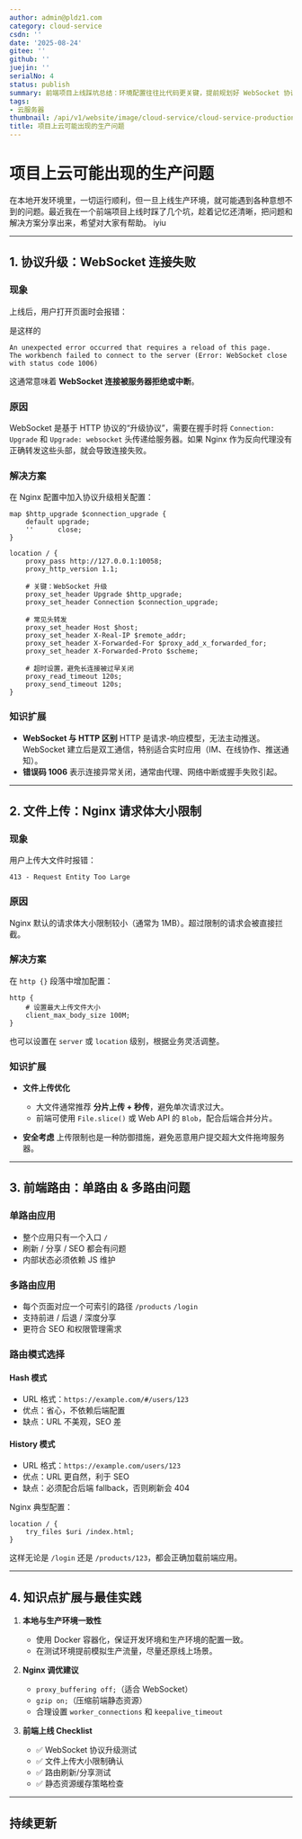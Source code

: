 ```yaml
---
author: admin@pldz1.com
category: cloud-service
csdn: ''
date: '2025-08-24'
gitee: ''
github: ''
juejin: ''
serialNo: 4
status: publish
summary: 前端项目上线踩坑总结：环境配置往往比代码更关键，提前规划好 WebSocket 协议升级、文件上传限制和路由策略，能让生产环境少走弯路。
tags:
- 云服务器
thumbnail: /api/v1/website/image/cloud-service/cloud-service-production-issue-for-web-project-thumbnail.png
title: 项目上云可能出现的生产问题
---
```


# 项目上云可能出现的生产问题

在本地开发环境里，一切运行顺利，但一旦上线生产环境，就可能遇到各种意想不到的问题。最近我在一个前端项目上线时踩了几个坑，趁着记忆还清晰，把问题和解决方案分享出来，希望对大家有帮助。
iyiu


---

## 1. 协议升级：WebSocket 连接失败

### 现象

上线后，用户打开页面时会报错：

是这样的

```
An unexpected error occurred that requires a reload of this page.
The workbench failed to connect to the server (Error: WebSocket close with status code 1006)
```

这通常意味着 **WebSocket 连接被服务器拒绝或中断**。

### 原因

WebSocket 是基于 HTTP 协议的“升级协议”，需要在握手时将 `Connection: Upgrade` 和 `Upgrade: websocket` 头传递给服务器。如果 Nginx 作为反向代理没有正确转发这些头部，就会导致连接失败。

### 解决方案

在 Nginx 配置中加入协议升级相关配置：

```nginx
map $http_upgrade $connection_upgrade {
    default upgrade;
    ''      close;
}

location / {
    proxy_pass http://127.0.0.1:10058;
    proxy_http_version 1.1;

    # 关键：WebSocket 升级
    proxy_set_header Upgrade $http_upgrade;
    proxy_set_header Connection $connection_upgrade;

    # 常见头转发
    proxy_set_header Host $host;
    proxy_set_header X-Real-IP $remote_addr;
    proxy_set_header X-Forwarded-For $proxy_add_x_forwarded_for;
    proxy_set_header X-Forwarded-Proto $scheme;

    # 超时设置，避免长连接被过早关闭
    proxy_read_timeout 120s;
    proxy_send_timeout 120s;
}
```

### 知识扩展

* **WebSocket 与 HTTP 区别**
  HTTP 是请求-响应模型，无法主动推送。WebSocket 建立后是双工通信，特别适合实时应用（IM、在线协作、推送通知）。
* **错误码 1006**
  表示连接异常关闭，通常由代理、网络中断或握手失败引起。

---

## 2. 文件上传：Nginx 请求体大小限制

### 现象

用户上传大文件时报错：

```
413 - Request Entity Too Large
```

### 原因

Nginx 默认的请求体大小限制较小（通常为 1MB）。超过限制的请求会被直接拦截。

### 解决方案

在 `http {}` 段落中增加配置：

```nginx
http {
    # 设置最大上传文件大小
    client_max_body_size 100M;
}
```

也可以设置在 `server` 或 `location` 级别，根据业务灵活调整。

### 知识扩展

* **文件上传优化**

  * 大文件通常推荐 **分片上传 + 秒传**，避免单次请求过大。
  * 前端可使用 `File.slice()` 或 Web API 的 `Blob`，配合后端合并分片。
* **安全考虑**
  上传限制也是一种防御措施，避免恶意用户提交超大文件拖垮服务器。

---

## 3. 前端路由：单路由 & 多路由问题

### 单路由应用

* 整个应用只有一个入口 `/`
* 刷新 / 分享 / SEO 都会有问题
* 内部状态必须依赖 JS 维护

### 多路由应用

* 每个页面对应一个可索引的路径 `/products` `/login`
* 支持前进 / 后退 / 深度分享
* 更符合 SEO 和权限管理需求

### 路由模式选择

#### Hash 模式

* URL 格式：`https://example.com/#/users/123`
* 优点：省心，不依赖后端配置
* 缺点：URL 不美观，SEO 差

#### History 模式

* URL 格式：`https://example.com/users/123`
* 优点：URL 更自然，利于 SEO
* 缺点：必须配合后端 fallback，否则刷新会 404

Nginx 典型配置：

```nginx
location / {
    try_files $uri /index.html;
}
```

这样无论是 `/login` 还是 `/products/123`，都会正确加载前端应用。

---

## 4. 知识点扩展与最佳实践

1. **本地与生产环境一致性**

   * 使用 Docker 容器化，保证开发环境和生产环境的配置一致。
   * 在测试环境提前模拟生产流量，尽量还原线上场景。

2. **Nginx 调优建议**

   * `proxy_buffering off;`（适合 WebSocket）
   * `gzip on;`（压缩前端静态资源）
   * 合理设置 `worker_connections` 和 `keepalive_timeout`

3. **前端上线 Checklist**

   * ✅ WebSocket 协议升级测试
   * ✅ 文件上传大小限制确认
   * ✅ 路由刷新/分享测试
   * ✅ 静态资源缓存策略检查

---

## 持续更新